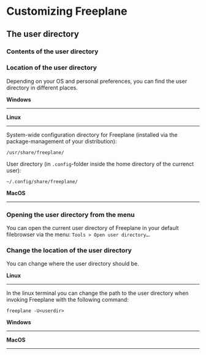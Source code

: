 <!-- customization -->

# Customizing Freeplane

## The user directory

### Contents of the user directory

<!-- FIXME: describe an add infos about the contents here -->

### Location of the user directory

Depending on your OS and personal preferences, you can find the user directory in different places.

**Windows**

---

<!-- FIXME: where is the user directory on Windows? -->

**Linux**

---

System-wide configuration directory for Freeplane (installed via the package-management of your distribution):

`/usr/share/freeplane/`

User directory (in `.config`-folder inside the home directory of the currenct user):

`~/.config/share/freeplane/`

**MacOS**

---

<!-- FIXME: where is the user directory on MacOS? -->

### Opening the user directory from the menu

You can open the current user directory of Freeplane in your default filebrowser via the menu: `Tools > Open user directory…`.

### Change the location of the user directory

You can change where the user directory should be.

**Linux**

---

In the linux terminal you can change the path to the user directory when invoking Freeplane with the following command:

`freeplane -U<userdir>`

**Windows**

---

<!-- FIXME: how does this work on Windows? -->

**MacOS**

---

<!-- FIXME: how does this work on MacOS? -->
